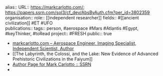 alias::
URL:: https://markcarlotto.com/; https://papers.ssrn.com/sol3/cf_dev/AbsByAuth.cfm?per_id=3802359
organisation::
role:: [[independent researcher]] 
fields:: #[[ancient civilization]] #ET #UFO  
publications:: 
tags:: person, #aerospace #Mars #Atlantis #Egypt, #keyThinker, #toRead 
project:: #FRESH 
public:: true
- [markcarlotto.com – Aerospace Engineer, Imaging Specialist, Independent Scientist, Author](https://markcarlotto.com/)
- [[The Labyrinth, the Colossi, and the Lake: New Evidence of Advanced Prehistoric Civilizations in the Faiyum]]
- [Author Page for Mark Carlotto :: SSRN](https://papers.ssrn.com/sol3/cf_dev/AbsByAuth.cfm?per_id=3802359)
-